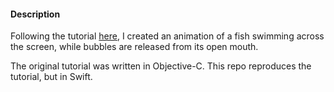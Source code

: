 #### Description
Following the tutorial [here](https://www.jackrabbitmobile.com/app-development/ios-bubble-animation-tutorial/), I created an animation of a fish swimming across the screen, while bubbles are released from its open mouth.

The original tutorial was written in Objective-C. This repo reproduces the tutorial, but in Swift.
